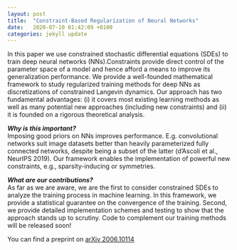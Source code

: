```yaml
---
layout: post
title:  "Constraint-Based Regularization of Neural Networks"
date:   2020-07-10 01:42:09 +0100
categories: jekyll update
---
```


In this paper we use constrained stochastic differential equations (SDEs) to train deep neural networks (NNs).Constraints provide direct control of the parameter space of a model and hence afford a means to improve its generalization performance. We provide a well-founded mathematical framework to study regularized training methods for deep NNs as discretizations of constrained Langevin dynamics. Our approach has two fundamental advantages: (i) it covers most existing learning methods as well as many potential new approaches (including new constraints) and (ii) it is founded on a rigorous theoretical analysis. 

***Why is this important?*** <br>
Imposing good priors on NNs improves performance. E.g. convolutional networks suit image datasets better than heavily parameterized fully connected networks, despite being a subset of the latter (d’Ascoli et al., NeurIPS 2019). Our framework enables the implementation of powerful new constraints, e.g., sparsity-inducing or symmetries.

***What are our contributions?*** <br> 
As far as we are aware, we are the first to consider constrained SDEs to analyze the training process in machine learning. In this framework, we provide a statistical guarantee on the convergence of the training. Second, we provide detailed implementation schemes and testing to show that
the approach stands up to scrutiny. Code to complement our training methods will be released soon!

You can find a preprint on [arXiv 2006.10114](https://arxiv.org/abs/2006.10114)

